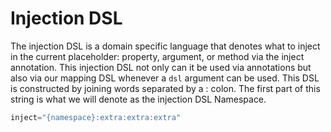 # Injection DSL

The injection DSL is a domain specific language that denotes what to inject in the current placeholder: property, argument, or method via the inject annotation. This injection DSL not only can it be used via annotations but also via our mapping DSL whenever a `dsl` argument can be used. This DSL is constructed by joining words separated by a : colon. The first part of this string is what we will denote as the injection DSL Namespace.

```javascript
inject="{namespace}:extra:extra:extra"
```


